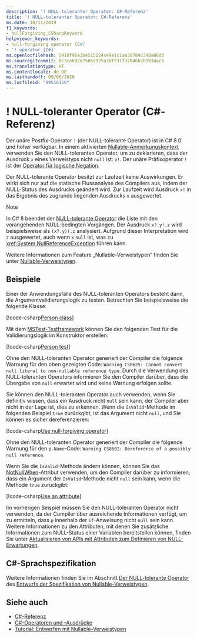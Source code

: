 ```yaml
---
description: '! NULL-toleranter Operator: C#-Referenz'
title: '! NULL-toleranter Operator: C#-Referenz'
ms.date: 10/11/2019
f1_keywords:
- nullForgiving_CSharpKeyword
helpviewer_keywords:
- null-forgiving operator [C#]
- '! operator [C#]'
ms.openlocfilehash: 5418f96a3b4515224c49a1c1aa38784c348a86db
ms.sourcegitcommit: 0c3ce6d2e7586d925a30f231f32046b7b3934acb
ms.translationtype: HT
ms.contentlocale: de-DE
ms.lasthandoff: 09/08/2020
ms.locfileid: "89516150"
---
```

# <a name="-null-forgiving-operator-c-reference"></a>! NULL-toleranter Operator (C#-Referenz)

Der unäre Postfix-Operator `!` (der NULL-tolerante Operator) ist in C# 8.0 und höher verfügbar. In einem aktivierten [Nullable-Anmerkungskontext](../../nullable-references.md#nullable-annotation-context) verwenden Sie den NULL-toleranten Operator, um zu deklarieren, dass der Ausdruck `x` eines Verweistyps nicht `null` ist: `x!`. Der unäre Präfixoperator `!` ist der [Operator für logische Negation](boolean-logical-operators.md#logical-negation-operator-).

Der NULL-tolerante Operator besitzt zur Laufzeit keine Auswirkungen. Er wirkt sich nur auf die statische Flussanalyse des Compilers aus, indem der NULL-Status des Ausdrucks geändert wird. Zur Laufzeit wird Ausdruck `x!` in das Ergebnis des zugrunde liegenden Ausdrucks `x` ausgewertet.

> [!NOTE]
> In C# 8 beendet der [NULL-tolerante Operator](member-access-operators.md#null-conditional-operators--and-) die Liste mit den vorangehenden NULL-bedingten Vorgängen. Der Ausdruck `x?.y!.z` wird beispielsweise als `(x?.y)!.z` analysiert. Aufgrund dieser Interpretation wird `z` ausgewertet, auch wenn `x` `null` ist, was zu <xref:System.NullReferenceException> führen kann.

Weitere Informationen zum Feature „Nullable-Verweistypen“ finden Sie unter [Nullable-Verweistypen](../builtin-types/nullable-reference-types.md).

## <a name="examples"></a>Beispiele

Einer der Anwendungsfälle des NULL-toleranten Operators besteht darin, die Argumentvalidierungslogik zu testen. Betrachten Sie beispielsweise die folgende Klasse:

[!code-csharp[Person class](snippets/shared/NullForgivingOperator.cs#PersonClass)]

Mit dem [MSTest-Testframework](../../../core/testing/unit-testing-with-mstest.md) können Sie den folgenden Test für die Validierungslogik im Konstruktor erstellen:

[!code-csharp[Person test](snippets/shared/NullForgivingOperator.cs#TestPerson)]

Ohne den NULL-toleranten Operator generiert der Compiler die folgende Warnung für den oben gezeigten Code: `Warning CS8625: Cannot convert null literal to non-nullable reference type`. Durch die Verwendung des NULL-toleranten Operators informieren Sie den Compiler darüber, dass die Übergabe von `null` erwartet wird und keine Warnung erfolgen sollte.

Sie können den NULL-toleranten Operator auch verwenden, wenn Sie definitiv wissen, dass ein Ausdruck nicht `null` sein kann, der Compiler aber nicht in der Lage ist, dies zu erkennen. Wenn die `IsValid`-Methode im folgenden Beispiel `true` zurückgibt, ist das Argument nicht `null`, und Sie können es sicher dereferenzieren:

[!code-csharp[Use null-forgiving operator](snippets/shared/NullForgivingOperator.cs#UseNullForgiving)]

Ohne den NULL-toleranten Operator generiert der Compiler die folgende Warnung für den `p.Name`-Code: `Warning CS8602: Dereference of a possibly null reference`.

Wenn Sie die `IsValid`-Methode ändern können, können Sie das [NotNullWhen](xref:System.Diagnostics.CodeAnalysis.NotNullWhenAttribute)-Attribut verwenden, um den Compiler darüber zu informieren, dass ein Argument der `IsValid`-Methode nicht `null` sein kann, wenn die Methode `true` zurückgibt:

[!code-csharp[Use an attribute](snippets/shared/NullForgivingOperator.cs#UseAttribute)]

Im vorherigen Beispiel müssen Sie den NULL-toleranten Operator nicht verwenden, da der Compiler über ausreichende Informationen verfügt, um zu ermitteln, dass `p` innerhalb der `if`-Anweisung nicht `null` sein kann. Weitere Informationen zu den Attributen, mit denen Sie zusätzliche Informationen zum NULL-Status einer Variablen bereitstellen können, finden Sie unter [Aktualisieren von APIs mit Attributen zum Definieren von NULL-Erwartungen](../attributes/nullable-analysis.md).

## <a name="c-language-specification"></a>C#-Sprachspezifikation

Weitere Informationen finden Sie im Abschnitt [Der NULL-tolerante Operator](~/_csharplang/proposals/csharp-8.0/nullable-reference-types-specification.md#the-null-forgiving-operator) des [Entwurfs der Spezifikation von Nullable-Verweistypen](~/_csharplang/proposals/csharp-8.0/nullable-reference-types-specification.md).

## <a name="see-also"></a>Siehe auch

- [C#-Referenz](../index.md)
- [C#-Operatoren und -Ausdrücke](index.md)
- [Tutorial: Entwerfen mit Nullable-Verweistypen](../../tutorials/nullable-reference-types.md)
